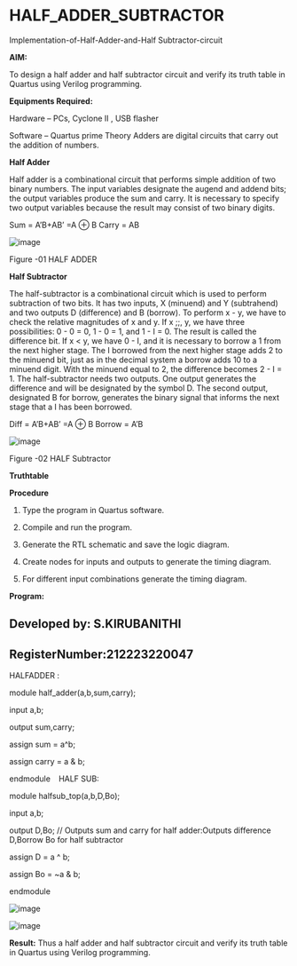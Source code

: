 # HALF_ADDER_SUBTRACTOR

Implementation-of-Half-Adder-and-Half Subtractor-circuit

**AIM:**

To design a half adder and half subtractor circuit and verify its truth table in Quartus using Verilog programming.

**Equipments Required:**

Hardware – PCs, Cyclone II , USB flasher 

Software – Quartus prime Theory Adders are digital circuits that carry out the addition of numbers.

**Half Adder**

Half adder is a combinational circuit that performs simple addition of two binary numbers. The input variables designate the augend and addend bits; the output variables produce the sum and carry. It is necessary to specify two output variables because the result may consist of two binary digits.

Sum = A’B+AB’ =A ⊕ B Carry = AB

![image](https://github.com/naavaneetha/HALF_ADDER_SUBTRACTOR/assets/154305477/bd4a0b2c-cdbc-4184-ab08-81578f121e1f)

Figure -01 HALF ADDER

**Half Subtractor**

The half-subtractor is a combinational circuit which is used to perform subtraction of two bits. It has two inputs, X (minuend) and Y (subtrahend) and two outputs D (difference) and B (borrow). To perform x - y, we have to check the relative magnitudes of x and y. If x ;;, y, we have three possibilities: 0 - 0 = 0, 1 - 0 = 1, and 1 - I = 0. The result is called the difference bit. If x < y, we have 0 - I, and it is necessary to borrow a 1 from the next higher stage. The I borrowed from the next higher stage adds 2 to the minuend bit, just as in the decimal system a borrow adds 10 to a minuend digit. With the minuend equal to 2, the difference becomes 2 - I = 1. The half-subtractor needs two outputs. One output generates the difference and will be designated by the symbol D. The second output, designated B for borrow, generates the binary signal that informs the next stage that a I has been borrowed. 

Diff = A’B+AB’ =A ⊕ B
Borrow = A’B

 ![image](https://github.com/naavaneetha/HALF_ADDER_SUBTRACTOR/assets/154305477/d76b099c-513f-4e7c-843a-e2fd028a531a)

Figure -02 HALF Subtractor

**Truthtable**

**Procedure**

1.	Type the program in Quartus software.

2.	Compile and run the program.

3.	Generate the RTL schematic and save the logic diagram.

4.	Create nodes for inputs and outputs to generate the timing diagram.

5.	For different input combinations generate the timing diagram.


**Program:**


## Developed by: S.KIRUBANITHI
## RegisterNumber:212223220047

HALFADDER :

module half_adder(a,b,sum,carry);

input a,b;

output sum,carry; 

assign sum = a^b;

assign carry = a & b;

endmodule
``
``
HALF SUB:

module halfsub_top(a,b,D,Bo);

input a,b;

output D,Bo; // Outputs sum and carry for half adder:Outputs difference D,Borrow Bo for half subtractor

assign D = a ^ b;

 assign Bo = ~a & b;

endmodule


![image](https://github.com/Kirubanithi-123/HALF_ADDER_SUBTRACTOR/assets/151388581/7a0d9ee8-8618-4296-98b3-c9f5176223b7)

![image](https://github.com/Kirubanithi-123/HALF_ADDER_SUBTRACTOR/assets/151388581/3c11f48a-4bfb-4c71-b0ef-09fab86da751)



**Result:** Thus a half adder and half subtractor circuit and verify its truth table in Quartus using Verilog programming.
